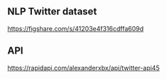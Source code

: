 
## NLP Twitter dataset
https://figshare.com/s/41203e4f316cdffa609d


## API 
https://rapidapi.com/alexanderxbx/api/twitter-api45
